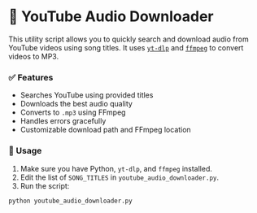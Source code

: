 # 🎵 YouTube Audio Downloader

This utility script allows you to quickly search and download audio from YouTube videos using song titles. It uses [`yt-dlp`](https://github.com/yt-dlp/yt-dlp) and [`ffmpeg`](https://ffmpeg.org/) to convert videos to MP3.

### ✅ Features

- Searches YouTube using provided titles
- Downloads the best audio quality
- Converts to `.mp3` using FFmpeg
- Handles errors gracefully
- Customizable download path and FFmpeg location

### 🚀 Usage

1. Make sure you have Python, `yt-dlp`, and `ffmpeg` installed.
2. Edit the list of `SONG_TITLES` in `youtube_audio_downloader.py`.
3. Run the script:

```bash
python youtube_audio_downloader.py
```
